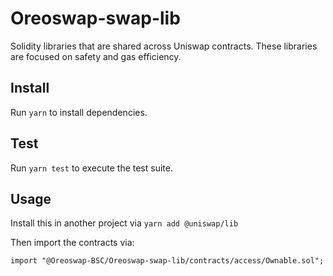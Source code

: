 # Oreoswap-swap-lib
Solidity libraries that are shared across Uniswap contracts. These libraries are focused on safety and gas efficiency.

## Install

Run `yarn` to install dependencies.

## Test

Run `yarn test` to execute the test suite.

## Usage

Install this in another project via `yarn add @uniswap/lib` 

Then import the contracts via:

```solidity
import "@Oreoswap-BSC/Oreoswap-swap-lib/contracts/access/Ownable.sol"; 
```
